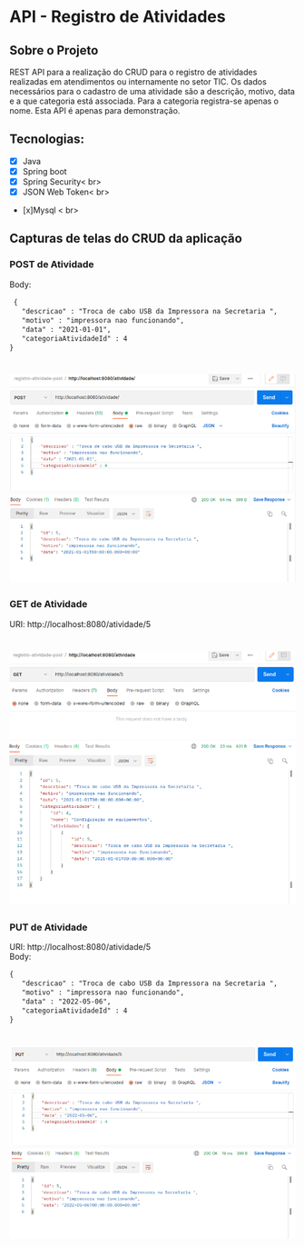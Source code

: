 # API - Registro de Atividades

## Sobre o Projeto
REST API para a realização do CRUD para o registro de atividades realizadas em atendimentos ou internamente no setor TIC. Os dados necessários para o cadastro de uma atividade são a descrição, motivo, data e a que categoria está associada.  Para a categoria registra-se apenas o nome. Esta API é apenas para demonstração. 

## Tecnologias: 
- [x] Java<br> 
- [x] Spring boot <br> 
- [x] Spring Security< br> 
- [x] JSON Web Token< br> 
- [x]Mysql < br> 

<h2> Capturas de telas do CRUD da aplicação </h2>

<h3> POST de Atividade  </h3>

Body: 
 ```
  {
    "descricao" : "Troca de cabo USB da Impressora na Secretaria ",
    "motivo" : "impressora nao funcionando",
    "data" : "2021-01-01",
    "categoriaAtividadeId" : 4
}
```
<h1 align="center">
    <img src="https://github.com/deoliveiralima/registro-atividades-api/blob/master/screenshots/postman_post_atividade.png" />
</h1>

<h3> GET de Atividade  </h3>

URI: http://localhost:8080/atividade/5 

<h1 align="center">
    <img src="https://github.com/deoliveiralima/registro-atividades-api/blob/master/screenshots/postman_get_atividade.png" />
</h1>

<h3> PUT de Atividade  </h3>

URI: http://localhost:8080/atividade/5 <br>
Body: 

 ```
 {
    "descricao" : "Troca de cabo USB da Impressora na Secretaria ",
    "motivo" : "impressora nao funcionando",
    "data" : "2022-05-06",
    "categoriaAtividadeId" : 4
}
```
<h1 align="center">
    <img src="https://github.com/deoliveiralima/registro-atividades-api/blob/master/screenshots/pstman_put_atividade.png" />
</h1>



